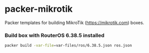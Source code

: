 # packer-mikrotik

Packer templates for building MikroTik (https://mikrotik.com) boxes.

### Build box with RouterOS 6.38.5 installed

```bash
packer build -var-file=var-files/ros/6.38.5.json ros.json
```
